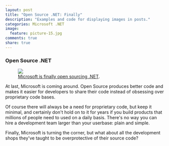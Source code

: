 ```yaml
---
layout: post
title: "Open Source .NET: Finally"
description: "Examples and code for displaying images in posts."
categories: Microsoft .NET
image: 
  feature: picture-15.jpg
comments: true
share: true
---
```



### Open Source .NET

<figure>
	<a href="{{ site.url }}/images/dotnetfoundation.png"><img src="{{ site.url }}/images/dotnetfoundation.png"></a>
	<figcaption><a href="http://www.dotnetfoundation.org/" data-toggle="tooltip" title="Visit Dot Net Foundation">Microsoft is finally open sourcing .NET</a>.</figcaption>
</figure>

At last, Microsoft is coming around. Open Source produces better code and makes it easier for developers to share their code instead of obsessing over proprietary code bases.

Of course there will always be a need for proprietary code, but keep it minimal, and certainly don't hold on to it for years if you build products that millions of people need to used on a daily basis. There's no way you can hire a development team larger than your userbase: plain and simple.

Finally, Microsoft is turning the corner, but what about all the development shops they've taught to be overprotective of their source code?
